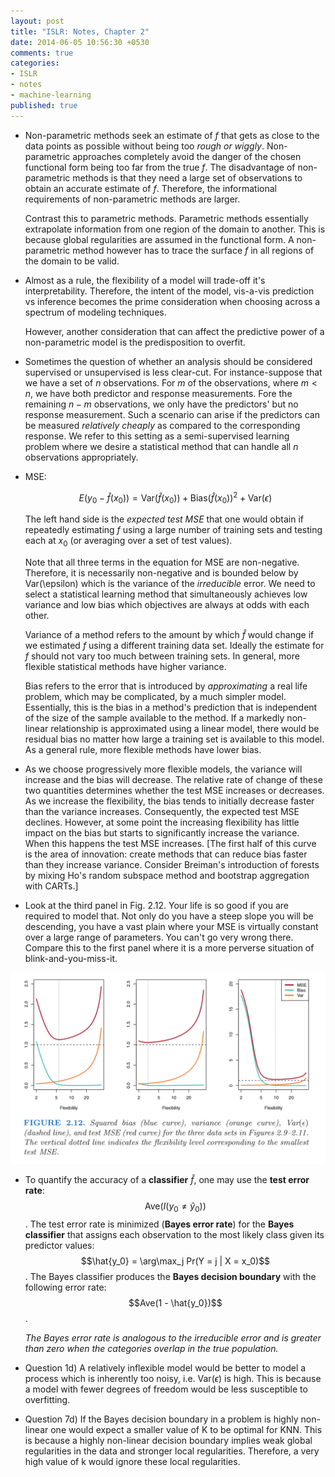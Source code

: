 ```yaml
---
layout: post
title: "ISLR: Notes, Chapter 2"
date: 2014-06-05 10:56:30 +0530
comments: true
categories:
- ISLR
- notes
- machine-learning
published: true
---
```


* Non-parametric methods seek an estimate of $f$ that gets as close to the data
  points as possible without being too _rough or wiggly_. Non-parametric
  approaches completely avoid the danger of the chosen functional form being
  too far from the true $f$. The disadvantage of non-parametric methods is that
  they need a large set of observations to obtain an accurate estimate of $f$.
  Therefore, the informational requirements of non-parametric methods are
  larger.

  Contrast this to parametric methods. Parametric methods essentially
  extrapolate information from one region of the domain to another. This is
  because global regularities are assumed in the functional form. A
  non-parametric method however has to trace the surface $f$ in all regions of
  the domain to be valid.

<!--more-->

* Almost as a rule, the flexibility of a model will trade-off it's
  interpretability. Therefore, the intent of the model, vis-a-vis prediction vs
  inference becomes the prime consideration when choosing across a spectrum of
  modeling techniques.

  However, another consideration that can affect the predictive power of a
  non-parametric model is the predisposition to overfit.

* Sometimes the question of whether an analysis should be considered supervised
  or unsupervised is less clear-cut. For instance-suppose that we have a set of
  $n$ observations. For $m$ of the observations, where $m < n$, we have both
  predictor and response measurements. Fore the remaining $n - m$ observations,
  we only have the predictors' but no response measurement. Such a scenario can
  arise if the predictors can be measured _relatively cheaply_ as compared to
  the corresponding response. We refer to this setting as a semi-supervised
  learning problem where we desire a statistical method that can handle all $n$
  observations appropriately.

* MSE:

  $$E(y_0 - \hat{f}(x_0)) = \mathrm{Var}(\hat{f}(x_0)) +
                            \mathrm{Bias}(\hat{f}(x_0)) ^ 2 +
                            \mathrm{Var}(\epsilon)$$

  The left hand side is the _expected test MSE_ that one would obtain if
  repeatedly estimating $f$ using a large number of training sets and testing
  each at $x_0$ (or averaging over a set of test values).

  Note that all three terms in the equation for MSE are non-negative.
  Therefore, it is necessarily non-negative and is bounded below by
  Var(\epsilon) which is the variance of the _irreducible_ error. We need to
  select a statistical learning method that simultaneously achieves low
  variance and low bias which objectives are always at odds with each other.

  Variance of a method refers to the amount by which $\hat{f}$ would change if
  we estimated $f$ using a different training data set. Ideally the estimate
  for $f$ should not vary too much between training sets. In general, more
  flexible statistical methods have higher variance.

  Bias refers to the error that is introduced by _approximating_ a real life
  problem, which may be complicated, by a much simpler model. Essentially, this
  is the bias in a method's prediction that is independent of the size of the
  sample available to the method. If a markedly non-linear relationship is
  approximated using a linear model, there would be residual bias no matter how
  large a training set is available to this model. As a general rule, more
  flexible methods have lower bias.

* As we choose progressively more flexible models, the variance will increase
  and the bias will decrease. The relative rate of change of these two
  quantities determines whether the test MSE increases or decreases. As we
  increase the flexibility, the bias tends to initially decrease faster than
  the variance increases. Consequently, the expected test MSE declines.
  However, at some point the increasing flexibility has little impact on the
  bias but starts to significantly increase the variance. When this happens the
  test MSE increases. [The first half of this curve is the area of innovation:
  create methods that can reduce bias faster than they increase variance.
  Consider Breiman's introduction of forests by mixing Ho's random subspace
  method and bootstrap aggregation with CARTs.]

* Look at the third panel in Fig. 2.12. Your life is so good if you are
  required to model that. Not only do you have a steep slope you will be
  descending, you have a vast plain where your MSE is virtually constant over a
  large range of parameters. You can't go very wrong there. Compare this to the
  first panel where it is a more perverse situation of blink-and-you-miss-it.

![ISLR, Fig. 2.12](../images/islr-fig-2.12.png)

* To quantify the accuracy of a **classifier** $\hat{f}$, one may use the
  **test error rate**: $$\mathrm{Ave}(I(y_0 \ne \hat{y}_0))$$.
  The test error rate is minimized (**Bayes error rate**) for the **Bayes
  classifier** that assigns each observation to the most likely class given its
  predictor values: $$\hat{y_0} = \arg\max_j Pr(Y = j | X = x_0)$$.
  The Bayes classifier produces the **Bayes decision boundary** with the
  following error rate: $$Ave(1 - \hat{y_0})$$.

  _The Bayes error rate is analogous to the irreducible error and is greater
  than zero when the categories overlap in the true population._

* Question 1d) A relatively inflexible model would be better to model a process
  which is inherently too noisy, i.e. $\mathrm{Var}(\epsilon)$ is high. This is
  because a model with fewer degrees of freedom would be less susceptible to
  overfitting.

* Question 7d) If the Bayes decision boundary in a problem is highly non-linear
  one would expect a smaller value of K to be optimal for KNN. This is because
  a highly non-linear decision boundary implies weak global regularities in the
  data and stronger local regularities. Therefore, a very high value of k would
  ignore these local regularities.
